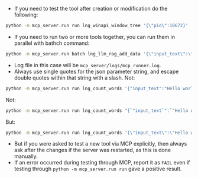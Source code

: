 - If you need to test the tool after creation or modification do the following:
```bash
python -m mcp_server.run run lng_winapi_window_tree '{\"pid\":18672}'
```
- If you need to run two or more tools together, you can run them in parallel with bathch command:
```bash
python -m mcp_server.run batch lng_llm_rag_add_data '{\"input_text\":\"Hello pirate!\"}' lng_llm_rag_search '{\"query\":\"Pirate\"}'
```
- Log file in this case will be `mcp_server/logs/mcp_runner.log`.
- Always use single quotes for the json parameter string, and escape double quotes within that string with a slash.
Not:
```bash
python -m mcp_server.run run lng_count_words '{"input_text":"Hello world! This is a test."}'
```
Not:
```bash
python -m mcp_server.run run lng_count_words "{`"input_text`":`"Hello world! This is a test.`"}"
```
But:
```bash
python -m mcp_server.run run lng_count_words '{\"input_text\":\"Hello world! This is a test.\"}'
```
- But if you were asked to test a new tool via MCP explicitly, then always ask after the changes if the server was restarted, as this is done manually.
- If an error occurred during testing through MCP, report it as `FAIL` even if testing through `python -m mcp_server.run run` gave a positive result. 

